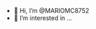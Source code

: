 - 👋 Hi, I’m @MARIOMC8752
- 👀 I’m interested in ...

<!---
MARIOMC8752/MARIOMC8752 is a ✨ special ✨ repository because its `README.md` (this file) appears on your GitHub profile.
You can click the Preview link to take a look at your changes.
--->
